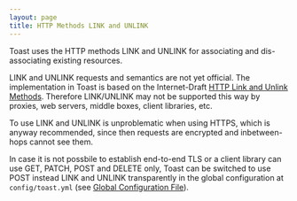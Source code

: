 ```yaml
---
layout: page
title: HTTP Methods LINK and UNLINK
---
```


Toast uses the HTTP methods LINK and UNLINK for associating and dis-associating existing resources.

LINK and UNLINK requests and semantics are not yet official. The implementation in Toast is based on the Internet-Draft [HTTP Link and Unlink Methods](https://datatracker.ietf.org/doc/draft-snell-link-method/). Therefore LINK/UNLINK may not be supported this way by proxies, web servers, middle boxes, client libraries, etc. 

To use LINK and UNLINK is unproblematic when using HTTPS, which is anyway recommended, since then requests are encrypted and inbetween-hops cannot see them.

In case it is not possbile to establish end-to-end TLS or a client library can use GET, PATCH, POST and DELETE only, Toast can be switched to use POST instead LINK and UNLINK transparently in the global configuration at `config/toast.yml` (see [Global Configuration File](global_config)).

